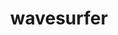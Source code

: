 ---
title: "wavesurfer"
img: "img/produtos/hex-wavesurfer.png"
desc: "Interface do R para o wavesurfer."
ordem: "9"
tipo: Pacote
corlabel: green
link: "https://github.com/Athospd/wavesurfer"
---